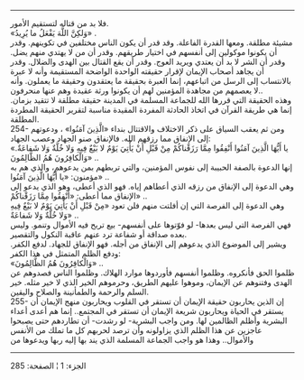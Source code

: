 ------------------------------------------------------------------------

فلا بد من قتاله لتستقيم الأمور.  
«وَلكِنَّ اللَّهَ يَفْعَلُ ما يُرِيدُ» .  
مشيئة مطلقة. ومعها القدرة الفاعلة. وقد قدر أن يكون الناس مختلفين في
تكوينهم. وقدر أن يكونوا موكولين إلى أنفسهم في اختيار طريقهم. وقدر أن من
لا يهتدي منهم يضل. وقدر أن الشر لا بد أن يعتدي ويريد العوج. وقدر أن يقع
القتال بين الهدى والضلال. وقدر أن يجاهد أصحاب الإيمان لإقرار حقيقته
الواحدة الواضحة المستقيمة وأنه لا عبرة بالانتساب إلى الرسل من اتباعهم،
إنما العبرة بحقيقة ما يعتقدون وحقيقة ما يعملون. وأنه لا يعصمهم من مجاهدة
المؤمنين لهم أن يكونوا ورثة عقيدة وهم عنها منحرفون..  
وهذه الحقيقة التي قررها الله للجماعة المسلمة في المدينة حقيقة مطلقة لا
تتقيد بزمان. إنما هي طريقة القرآن في اتخاذ الحادثة المفردة المقيدة
مناسبة لتقرير الحقيقة المطردة المطلقة.  
254- ومن ثم يعقب السياق على ذكر الاختلاف والاقتتال بنداء «الَّذِينَ آمَنُوا» ،
ودعوتهم إلى الإنفاق مما رزقهم الله. فالإنفاق صنو الجهاد وعصب الجهاد:  
«يا أَيُّهَا الَّذِينَ آمَنُوا أَنْفِقُوا مِمَّا رَزَقْناكُمْ مِنْ قَبْلِ أَنْ يَأْتِيَ يَوْمٌ لا بَيْعٌ فِيهِ
وَلا خُلَّةٌ وَلا شَفاعَةٌ. وَالْكافِرُونَ هُمُ الظَّالِمُونَ» ..  
إنها الدعوة بالصفة الحبيبة إلى نفوس المؤمنين، والتي تربطهم بمن يدعوهم،
والذي هم به مؤمنون: «يا أَيُّهَا الَّذِينَ آمَنُوا» ..  
وهي الدعوة إلى الإنفاق من رزقه الذي أعطاهم إياه. فهو الذي أعطى، وهو الذي
يدعو إلى الإنفاق مما أعطى: «أَنْفِقُوا مِمَّا رَزَقْناكُمْ» ..  
وهي الدعوة إلى الفرصة التي إن أفلتت منهم فلن تعود «مِنْ قَبْلِ أَنْ يَأْتِيَ يَوْمٌ لا
بَيْعٌ فِيهِ وَلا خُلَّةٌ وَلا شَفاعَةٌ» ..  
فهي الفرصة التي ليس بعدها- لو فوّتوها على أنفسهم- بيع تربح فيه الأموال
وتنمو. وليس بعده صداقة أو شفاعة ترد عنهم عاقبة النكول والتقصير.  
ويشير إلى الموضوع الذي يدعوهم إلى الإنفاق من أجله. فهو الإنفاق للجهاد.
لدفع الكفر. ودفع الظلم المتمثل في هذا الكفر:  
«وَالْكافِرُونَ هُمُ الظَّالِمُونَ» ..  
ظلموا الحق فأنكروه. وظلموا أنفسهم فأوردوها موارد الهلاك. وظلموا الناس
فصدوهم عن الهدى وفتنوهم عن الإيمان، وموهوا عليهم الطريق، وحرموهم الخير
الذي لا خير مثله. خير السلم والرحمة والطمأنينة والصلاح واليقين.  
255- إن الذين يحاربون حقيقة الإيمان أن تستقر في القلوب ويحاربون منهج
الإيمان أن يستقر في الحياة ويحاربون شريعة الإيمان أن تستقر في المجتمع..
إنما هم أعدى أعداء البشرية وأظلم الظالمين لها. ومن واجب البشرية- لو
رشدت- أن تطاردهم حتى يصبحوا عاجزين عن هذا الظلم الذي يزاولونه وأن ترصد
لحربهم كل ما تملك من الأنفس والأموال.. وهذا هو واجب الجماعة المسلمة الذي
يند بها إليه ربها ويدعوها من

------------------------------------------------------------------------

الجزء: 1 ¦ الصفحة: 285
